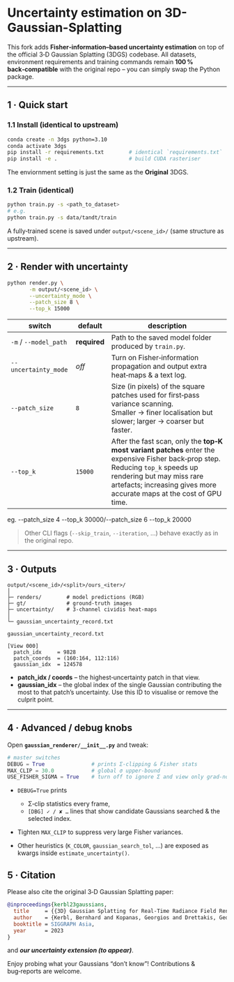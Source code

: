 # Uncertainty estimation on 3D-Gaussian-Splatting 

This fork adds **Fisher‑information–based uncertainty estimation** on top of the official 3‑D Gaussian Splatting (3DGS) codebase.
All datasets, environment requirements and training commands remain **100 % back‑compatible** with the original repo – you can simply swap the Python package.

---

## 1 · Quick start

### 1.1 Install (identical to upstream)

```bash
conda create -n 3dgs python=3.10
conda activate 3dgs
pip install -r requirements.txt        # identical `requirements.txt`
pip install -e .                       # build CUDA rasteriser
```
The enviornment setting is just the same as the **Original** 3DGS.
### 1.2 Train (identical)

```bash
python train.py -s <path_to_dataset>
# e.g.
python train.py -s data/tandt/train
```

A fully‑trained scene is saved under
`output/<scene_id>/` (same structure as upstream).

---

## 2 · Render **with uncertainty**

```bash
python render.py \
       -m output/<scene_id> \
       --uncertainty_mode \
       --patch_size 8 \
       --top_k 15000
```

| switch                | default      | description                                                                                                                                                                                                                               |
| --------------------- | ------------ | ----------------------------------------------------------------------------------------------------------------------------------------------------------------------------------------------------------------------------------------- |
| `-m` / `--model_path` | **required** | Path to the saved model folder produced by `train.py`.                                                                                                                                                                                    |
| `--uncertainty_mode`  | *off*        | Turn on Fisher‑information propagation and output extra heat‑maps & a text log.                                                                                                                                                           |
| `--patch_size`        | `8`          | Size (in pixels) of the square patches used for first‑pass variance scanning.<br>Smaller → finer localisation but slower; larger → coarser but faster.                                                                                    |
| `--top_k`             | `15000`      | After the fast scan, only the **top‑K most variant patches** enter the expensive Fisher back‑prop step.<br>Reducing `top_k` speeds up rendering but may miss rare artefacts; increasing gives more accurate maps at the cost of GPU time. |

eg. --patch_size 4 --top_k 30000/--patch_size 6 --top_k 20000
> Other CLI flags (`--skip_train`, `--iteration`, …) behave exactly as in the
> original repo.

---

## 3 · Outputs

```
output/<scene_id>/<split>/ours_<iter>/
│
├─ renders/        # model predictions (RGB)
├─ gt/             # ground‑truth images
├─ uncertainty/    # 3‑channel cividis heat‑maps
│
└─ gaussian_uncertainty_record.txt
```

`gaussian_uncertainty_record.txt`

```
[View 000]
  patch_idx     = 9828
  patch_coords  = (160:164, 112:116)
  gaussian_idx  = 124578
```

* **patch\_idx / coords** – the highest‑uncertainty patch in that view.
* **gaussian\_idx** – the global index of the single Gaussian contributing the
  most to that patch’s uncertainty.
  Use this ID to visualise or remove the culprit point.

---

## 4 · Advanced / debug knobs

Open **`gaussian_renderer/__init__.py`** and tweak:

```python
# master switches
DEBUG = True               # prints Σ‑clipping & Fisher stats
MAX_CLIP = 30.0            # global σ upper‑bound
USE_FISHER_SIGMA = True    # turn off to ignore Σ and view only grad‑norm maps
```

* `DEBUG=True` prints

  * Σ‑clip statistics every frame,
  * `[DBG] ✓ / ✘ …` lines that show candidate Gaussians searched & the selected index.
* Tighten `MAX_CLIP` to suppress very large Fisher variances.
* Other heuristics (`K_COLOR`, `gaussian_search_tol`, …) are exposed as kwargs inside `estimate_uncertainty()`.


## 5 · Citation

Please also cite the original 3‑D Gaussian Splatting paper:

```bibtex
@inproceedings{kerbl23gaussians,
  title     = {{3D} Gaussian Splatting for Real‑Time Radiance Field Rendering},
  author    = {Kerbl, Bernhard and Kopanas, Georgios and Drettakis, George},
  booktitle = SIGGRAPH Asia,
  year      = 2023
}
```

and ***our uncertainty extension (to appear)***.

Enjoy probing what your Gaussians “don’t know”!
Contributions & bug‑reports are welcome.

